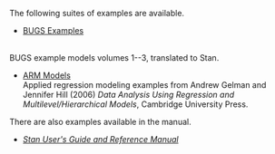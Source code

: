 The following suites of examples are available.

* [BUGS Examples](https://github.com/stan-dev/stan/wiki/BUGS-Examples)
<br />
 BUGS example models volumes 1--3, translated to Stan.

* [ARM Models](https://github.com/stan-dev/stan/wiki/ARM-Models) 
<br /> Applied regression modeling examples from Andrew Gelman and Jennifer Hill (2006) <i>Data Analysis Using Regression and Multilevel/Hierarchical Models</i>, Cambridge University Press.

There are also examples available in the manual.

* [<i>Stan User's Guide and Reference Manual</i>](http://mc-stan.org/manual.html)